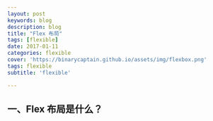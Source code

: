 ```yaml
---
layout: post
keywords: blog
description: blog
title: "Flex 布局"
tags: [flexible]
date: 2017-01-11
categories: flexible
cover: 'https://binarycaptain.github.io/assets/img/flexbox.png'
tags: flexible
subtitle: 'flexible'

---
```



## 一、Flex 布局是什么？
